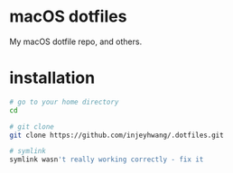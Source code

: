 # macOS dotfiles
My macOS dotfile repo, and others.

# installation
```bash
# go to your home directory
cd

# git clone
git clone https://github.com/injeyhwang/.dotfiles.git

# symlink
symlink wasn't really working correctly - fix it
```

